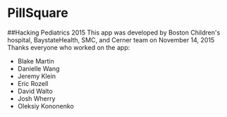 # PillSquare

##Hacking Pediatrics 2015
This app was developed by Boston Children's hospital, BaystateHealth, SMC, and Cerner team on November 14, 2015 
Thanks everyone who worked on the app:
+ Blake Martin
+ Danielle Wang
+ Jeremy Klein
+ Eric Rozell
+ David Walto
+ Josh Wherry
+ Oleksiy Kononenko
